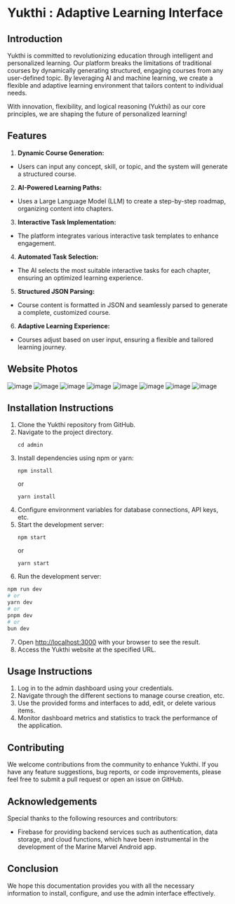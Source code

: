 # Yukthi : Adaptive Learning Interface



## Introduction
Yukthi is committed to revolutionizing education through intelligent and personalized learning. Our platform breaks the limitations of traditional courses by dynamically generating structured, engaging courses from any user-defined topic. By leveraging AI and machine learning, we create a flexible and adaptive learning environment that tailors content to individual needs.

With innovation, flexibility, and logical reasoning (Yukthi) as our core principles, we are shaping the future of personalized learning! 

## Features

  
1. **Dynamic Course Generation:**
- Users can input any concept, skill, or topic, and the system will generate a structured course.

2. **AI-Powered Learning Paths:**
- Uses a Large Language Model (LLM) to create a step-by-step roadmap, organizing content into chapters.

3. **Interactive Task Implementation:** 
- The platform integrates various interactive task templates to enhance engagement.

4. **Automated Task Selection:**
- The AI selects the most suitable interactive tasks for each chapter, ensuring an optimized learning experience.

5. **Structured JSON Parsing:** 
- Course content is formatted in JSON and seamlessly parsed to generate a complete, customized course.

6. **Adaptive Learning Experience:**
- Courses adjust based on user input, ensuring a flexible and tailored learning journey.

## Website Photos  

 ![image](https://github.com/user-attachments/assets/d92b9b3e-117b-423f-a0f0-ec85d94b531d)
 ![image](https://github.com/user-attachments/assets/562b660d-eac4-40fa-971c-e0ec68d1efa7)
 ![image](https://github.com/user-attachments/assets/6078a9b4-7661-467b-ae2c-a154a9cc96f9)
 ![image](https://github.com/user-attachments/assets/125af690-22ff-4064-80eb-db4f72184bfa)
 ![image](https://github.com/user-attachments/assets/0c31cfd5-8491-4831-aced-3a35415cdf10)
 ![image](https://github.com/user-attachments/assets/b886ac94-89fd-4ffb-ac8b-77b700961ef5)
 ![image](https://github.com/user-attachments/assets/48054583-0312-4271-aa28-e229a2ff4cab)
 ![image](https://github.com/user-attachments/assets/3512245f-445e-4045-a2ea-7c1fd517bb19)



## Installation Instructions
1. Clone the Yukthi repository from GitHub.
2. Navigate to the project directory.
   ```
   cd admin
   ```
3. Install dependencies using npm or yarn:
   ```
   npm install
   ```
   or
   ```
   yarn install
   ```
4. Configure environment variables for database connections, API keys, etc.
5. Start the development server:
   ```
   npm start
   ```
   or
   ```
   yarn start
   ```
6. Run the development server:

```bash
npm run dev
# or
yarn dev
# or
pnpm dev
# or
bun dev
```
7. Open [http://localhost:3000](http://localhost:3000) with your browser to see the result.
8. Access the Yukthi website at the specified URL.

## Usage Instructions
1. Log in to the admin dashboard using your credentials.
2. Navigate through the different sections to manage course creation,  etc.
3. Use the provided forms and interfaces to add, edit, or delete various items.
4. Monitor dashboard metrics and statistics to track the performance of the application.

## Contributing

We welcome contributions from the community to enhance Yukthi. If you have any feature suggestions, bug reports, or code improvements, please feel free to submit a pull request or open an issue on GitHub.

## Acknowledgements

Special thanks to the following resources and contributors:

- Firebase for providing backend services such as authentication, data storage, and cloud functions, which have been instrumental in the development of the Marine Marvel Android app.


## Conclusion
 We hope this documentation provides you with all the necessary information to install, configure, and use the admin interface effectively.  

